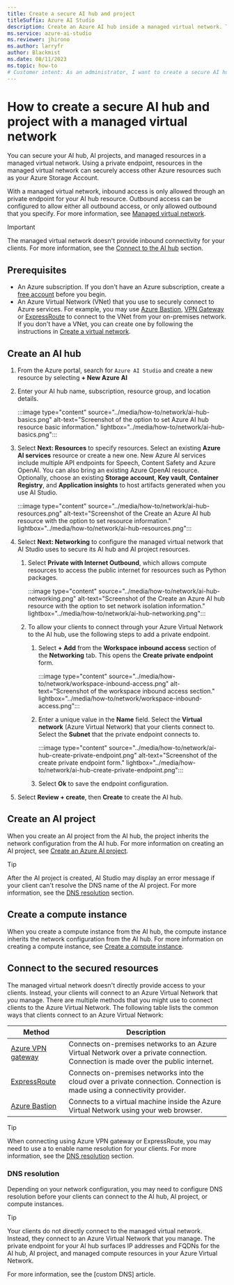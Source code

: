 ```yaml
---
title: Create a secure AI hub and project
titleSuffix: Azure AI Studio
description: Create an Azure AI hub inside a managed virtual network. The managed virtual network secures access to managed resources such as computes.
ms.service: azure-ai-studio
ms.reviewer: jhirono
ms.author: larryfr
author: Blackmist
ms.date: 08/11/2023
ms.topic: how-to
# Customer intent: As an administrator, I want to create a secure AI hub and project with a managed virtual network so that I can secure access to the AI hub and project resources.
---
```


# How to create a secure AI hub and project with a managed virtual network

You can secure your AI hub, AI projects, and managed resources in a managed virtual network. Using a private endpoint, resources in the managed virtual network can securely access other Azure resources such as your Azure Storage Account.

With a managed virtual network, inbound access is only allowed through an private endpoint for your AI hub resource. Outbound access can be configured to allow either all outbound access, or only allowed outbound that you specify. For more information, see [Managed virtual network](configure-managed-network.md).

> [!IMPORTANT]
> The managed virtual network doesn't provide inbound connectivity for your clients. For more information, see the [Connect to the AI hub](#connect-to-the-ai-hub) section. 

## Prerequisites

- An Azure subscription. If you don't have an Azure subscription, create a [free account](https://azure.microsoft.com/free) before you begin.
- An Azure Virtual Network (VNet) that you use to securely connect to Azure services. For example, you may use [Azure Bastion](/azure/bastion/bastion-overview), [VPN Gateway](/azure/vpn-gateway/vpn-gateway-about-vpngateways) or [ExpressRoute](/azure/expressroute/expressroute-introduction) to connect to the VNet from your on-premises network. If you don't have a VNet, you can create one by following the instructions in [Create a virtual network](https://docs.microsoft.com/azure/virtual-network/quick-create-portal).

## Create an AI hub

1. From the Azure portal, search for `Azure AI Studio` and create a new resource by selecting **+ New Azure AI**
1. Enter your AI hub name, subscription, resource group, and location details.

    :::image type="content" source="../media/how-to/network/ai-hub-basics.png" alt-text="Screenshot of the option to set Azure AI hub resource basic information." lightbox="../media/how-to/network/ai-hub-basics.png":::

1. Select **Next: Resources** to specify resources. Select an existing **Azure AI services** resource or create a new one. New Azure AI services include multiple API endpoints for Speech, Content Safety and Azure OpenAI. You can also bring an existing Azure OpenAI resource. Optionally, choose an existing **Storage account**, **Key vault**, **Container Registry**, and **Application insights** to host artifacts generated when you use AI Studio.

    :::image type="content" source="../media/how-to/network/ai-hub-resources.png" alt-text="Screenshot of the Create an Azure AI hub resource with the option to set resource information." lightbox="../media/how-to/network/ai-hub-resources.png"::: 

1. Select **Next: Networking** to configure the managed virtual network that AI Studio uses to secure its AI hub and AI project resources.
    
    1. Select **Private with Internet Outbound**, which allows compute resources to access the public internet for resources such as Python packages.

        :::image type="content" source="../media/how-to/network/ai-hub-networking.png" alt-text="Screenshot of the Create an Azure AI hub resource with the option to set network isolation information." lightbox="../media/how-to/network/ai-hub-networking.png":::

    1. To allow your clients to connect through your Azure Virtual Network to the AI hub, use the following steps to add a private endpoint.
    
        1. Select **+ Add** from the **Workspace inbound access** section of the **Networking** tab. This opens the **Create private endpoint** form.
        
            :::image type="content" source="../media/how-to/network/workspace-inbound-access.png" alt-text="Screenshot of the workspace inbound access section." lightbox="../media/how-to/network/workspace-inbound-access.png":::

        1. Enter a unique value in the **Name** field. Select the **Virtual network** (Azure Virtual Network) that your clients connect to. Select the **Subnet** that the private endpoint connects to.
        
            :::image type="content" source="../media/how-to/network/ai-hub-create-private-endpoint.png" alt-text="Screenshot of the create private endpoint form." lightbox="../media/how-to/network/ai-hub-create-private-endpoint.png":::

        1. Select **Ok** to save the endpoint configuration.

1. Select **Review + create**, then **Create** to create the AI hub.

## Create an AI project

When you create an AI project from the AI hub, the project inherits the network configuration from the AI hub. For more information on creating an AI project, see [Create an Azure AI project](create-projects.md).

> [!TIP]
> After the AI project is created, AI Studio may display an error message if your client can't resolve the DNS name of the AI project. For more information, see the [DNS resolution](#dns-resolution) section.

## Create a compute instance

When you create a compute instance from the AI hub, the compute instance inherits the network configuration from the AI hub. For more information on creating a compute instance, see [Create a compute instance](create-manage-compute.md).

## Connect to the secured resources

The managed virtual network doesn't directly provide access to your clients. Instead, your clients will connect to an Azure Virtual Network that *you* manage. There are multiple methods that you might use to connect clients to the Azure Virtual Network. The following table lists the common ways that clients connect to an Azure Virtual Network:

| Method | Description |
| ----- | ----- |
| [Azure VPN gateway](/azure/vpn-gateway/vpn-gateway-about-vpngateways.md) | Connects on-premises networks to an Azure Virtual Network over a private connection. Connection is made over the public internet. |
| [ExpressRoute](https://azure.microsoft.com/services/expressroute/) | Connects on-premises networks into the cloud over a private connection. Connection is made using a connectivity provider. |
| [Azure Bastion](/azure/bastion/bastion-overview) | Connects to a virtual machine inside the Azure Virtual Network using your web browser. |

> [!TIP]
> When connecting using Azure VPN gateway or ExpressRoute, you may need to use a to enable name resolution for your clients. For more information, see the [DNS resolution](#dns-resolution) section.

### DNS resolution

Depending on your network configuration, you may need to configure DNS resolution before your clients can connect to the AI hub, AI project, or compute instances.

> [!TIP]
> Your clients do not directly connect to the managed virtual network. Instead, they connect to an Azure Virtual Network that you manage. The private endpoint for your AI hub surfaces IP addresses and FQDNs for the AI hub, AI project, and managed compute resources in your Azure Virtual Network.

For more information, see the [custom DNS] article.


